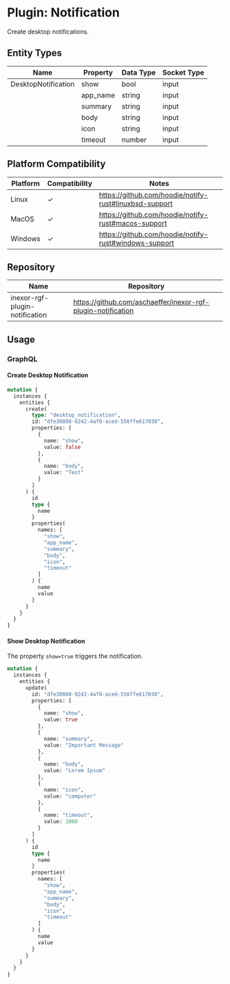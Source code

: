 # Plugin: Notification

Create desktop notifications.

## Entity Types

| Name                | Property | Data Type | Socket Type |
|---------------------|----------|-----------|-------------|
| DesktopNotification | show     | bool      | input       |
|                     | app_name | string    | input       |
|                     | summary  | string    | input       |
|                     | body     | string    | input       |
|                     | icon     | string    | input       |
|                     | timeout  | number    | input       |

## Platform Compatibility

| Platform | Compatibility | Notes                                                  |
|----------|---------------|--------------------------------------------------------|
| Linux    | ✓             | https://github.com/hoodie/notify-rust#linuxbsd-support |
| MacOS    | ✓             | https://github.com/hoodie/notify-rust#macos-support    |
| Windows  | ✓             | https://github.com/hoodie/notify-rust#windows-support  |

## Repository

| Name                           | Repository                                                   |
|--------------------------------|--------------------------------------------------------------|
| inexor-rgf-plugin-notification | https://github.com/aschaeffer/inexor-rgf-plugin-notification |

## Usage

### GraphQL

#### Create Desktop Notification

```graphql
mutation {
  instances {
    entities {
      create(
        type: "desktop_notification",
        id: "dfe30808-9242-4af8-aced-556ffe617038",
        properties: [
          {
            name: "show",
            value: false
          },
          {
            name: "body",
            value: "Test"
          }
        ]
      ) {
        id
        type {
          name
        }
        properties(
          names: [
            "show",
            "app_name",
            "summary",
            "body",
            "icon",
            "timeout"
          ]
        ) {
          name
          value
        }
      }
    }
  }
}
```

#### Show Desktop Notification

The property `show=true` triggers the notification.

```graphql
mutation {
  instances {
    entities {
      update(
        id: "dfe30808-9242-4af8-aced-556ffe617038",
        properties: [
          {
            name: "show",
            value: true
          },
          {
            name: "summary",
            value: "Important Message"
          },
          {
            name: "body",
            value: "Lorem Ipsum"
          },
          {
            name: "icon",
            value: "computer"
          },
          {
            name: "timeout",
            value: 1000
          }
        ]
      ) {
        id
        type {
          name
        }
        properties(
          names: [
            "show",
            "app_name",
            "summary",
            "body",
            "icon",
            "timeout"
          ]
        ) {
          name
          value
        }
      }
    }
  }
}
```
